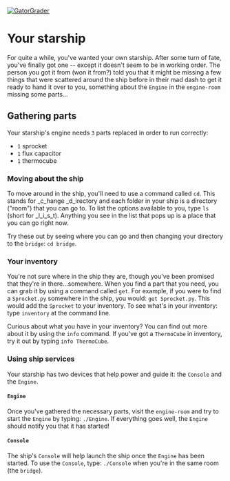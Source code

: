 [![GatorGrader](../../actions/workflows/main.yml/badge.svg)](../../actions/workflows/main.yml)


# Your starship

For quite a while, you've wanted your own starship. After some turn of fate, you've finally got one --
except it doesn't seem to be in working order. The person you got it from (won it from?) told you
that it might be missing a few things that were scattered around the ship before in their mad dash
to get it ready to hand it over to you, something about the `Engine` in the `engine-room` missing some
parts...

## Gathering parts

Your starship's engine needs `3` parts replaced in order to run correctly:

* `1` sprocket
* `1` flux capacitor
* `1` thermocube

### Moving about the ship

To move around in the ship, you'll need to use a command called `cd`. This stands for _c_hange _d_irectory
and each folder in your ship is a directory ("room") that you can go to. To list the options available to
you, type `ls` (short for _l_i_s_t). Anything you see in the list that pops up is a place that you can go
right now.

Try these out by seeing where you can go and then changing your directory to the `bridge`: `cd bridge`.

### Your inventory

You're not sure where in the ship they are, though you've been promised that they're in there...somewhere.
When you find a part that you need, you can grab it by using a command called `get`. For example, if you
were to find a `Sprocket.py` somewhere in the ship, you would: `get Sprocket.py`. This would add the 
`Sprocket` to your inventory. To see what's in your inventory: type `inventory` at the command line.

Curious about what you have in your inventory? You can find out more about it by using the `info` command.
If you've got a `ThermoCube` in inventory, try it out by typing `info ThermoCube`.

### Using ship services

Your starship has two devices that help power and guide it: the `Console` and the `Engine`.

#### `Engine`

Once you've gathered the necessary parts, visit the `engine-room` and try to start the `Engine` by typing:
`./Engine`. If everything goes well, the `Engine` should notify you that it has started!

#### `Console`

The ship's `Console` will help launch the ship once the `Engine` has been started. To use the `Console`, type:
`./Console` when you're in the same room (the `bridge`).
